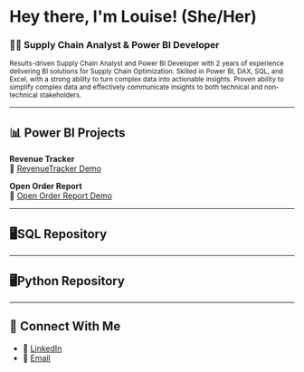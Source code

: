 # Hey there, I'm Louise! (She/Her)  
### 👩‍💻 Supply Chain Analyst & Power BI Developer  
<sub>Results-driven Supply Chain Analyst and Power BI Developer with 2 years of experience delivering BI solutions for Supply Chain Optimization. Skilled in Power BI, DAX, SQL, and Excel, with a strong ability to turn complex data into actionable insights. Proven ability to simplify complex data and effectively communicate insights to both technical and non-technical stakeholders.</sub>

---

## 📊 Power BI Projects

**Revenue Tracker**  
🔗 [RevenueTracker Demo](https://github.com/louisehealey/RevenueOverview/blob/main/README.md)

**Open Order Report**  
🔗 [Open Order Report Demo](https://github.com/louisehealey/OpenOrderReport/blob/main/README.md)

---
## 🖥️SQL Repository

---
## 🖥️Python Repository

---

## 🤝 Connect With Me

- 💼 [LinkedIn](https://www.linkedin.com/in/louisehealey/)
- 📧 [Email](mailto:louisemhealey@outlook.com)
